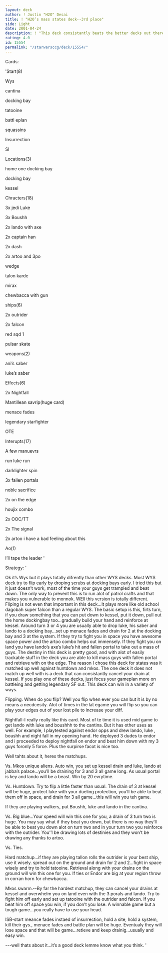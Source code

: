 ```yaml
---
layout: deck
author: ! Justin "H2O" Desai
title: ! "H2O’s mass states deck--3rd place"
side: Light
date: 2001-04-24
description: ! "This deck consistantly beats the better decks out there; Mkos, Isb and Huntdown.It’s only los came to hayes’ hunters abbysins at mass states."
rating: 4.0
id: 15554
permalink: "/starwarsccg/deck/15554/"
---
```

Cards: 

'Start(8)

Wys

cantina

docking bay

tatooine

battl eplan

squassins

Insurrection

SI


Locations(3)

home one docking bay

 docking bay

kessel


Chracters(18)

3x jedi Luke

3x Boushh

2x lando with axe

2x captain han

2x dash

2x artoo and 3po

wedge

talon karde

mirax

chewbacca with gun


ships(6)

2x outrider

2x falcon

red sqd 1

pulsar skate


weapons(2)

ani’s saber

luke’s saber


Effects(6)

2x Nightfall

Mantillean savrip(huge card)

menace fades

legendary starfighter

OTE


Interupts(17)

A few manuevrs

run luke run

darklighter spin

3x fallen portals

noble sacrifice

2x on the edge

houjix combo

2x OOC/TT

2x The signal

2x artoo i have a bad feeling about this


Ao(1)

I’ll tape the leader '

Strategy: '

Ok it’s Wys but it plays totally difrently than other WYS decks.  Most WYS deck try to flip early by droping scrubs at docking bays early.  I tried this but it just doesn’t work, most of the time your guys get trampled and beat down.  The only way to prevent this is to run alot of patrol crafts and that makes you vulnerable to monnok.  WEll this version is totally different.  Fliping is not even that important in this deck...It plays more like old school dagobah super falcon than a regular WYS.  The basic setup is this, firts turn, if you draw something that you can put down to kessel, put it down, pull out the home dockingbay too...gradually build your hand and reinforce at kessel.  Around turn 3 or 4 you are usually able to drop luke, his saber and lando to a docking bay...set up menace fades and drain for 2 at the docking bay and 3 at the system.  If they try to fight you in space you have awesome space power and the artoo combo helps out immensely.  If they fight you on land you have lando’s axe’s luke’s hit and fallen portal to take out a mass of guys.  The destiny in this deck is pretty good, and with alot of easily trackable stuff in the deck you are able to kill mass guys with fallen portal and retrieve with on the edge.  The reason I chose this deck for states was it matched up well against huntdown and mkos.  The one deck it does not match up well with is a deck that can consistantly cancel your drain at kessel.  If you play one of these decks, just focus your gameplan more on battleing and getting legendary SF out.  This deck can win in a variety of ways.


Flipping.  When do you flip?  Well you flip when ever you can but it is by no means a necdcesity.  Alot of times in the lat egame you will flip so you can play your edges out of your lost pile to increase your diff.  


Nightfall-I really really like this card.  Most of te time it is used mid game to get lando with luke and boushhh to the cantina.  But it has other uses as well.  For example, I playtested against endor opps and drew lando, luke , boushh and night fall in my opening hand.  He deployed 3 dudes to endor and i proceeded to deploy nightfall on endor and beat him down with my 3 guys foronly 5 force.  Plus the surpirse facot is nice too.


Well tahts about it, heres the matchups.


Vs. Mkos unique aliens.  Auto win, you set up kessel drain and luke, lando at jabba’s palace...you’ll be draining for 3 and 3 all game long.  As usual portal is key and lando will be a beast.  Win by 20 evrytime.


Vs. Huntdown.  Try to flip a little faster than usual.  The drain of 3 at kessel will be huge, protect luke with your dueling protection, you’ll be able to beat them off in space, and drain for 3 all game...this will win you teh game.

If they are playing walkers, put Boushh, luke and lando in the cantina.


Vs. Big blue...Your speed will win this one for you, a drain of 3 turn two is huge. You may say what if they beat you down, but there is no way they’ll be able to beat you down alot on turn two and in your turn two you reinforce with the outrider.  You’’l be drawing lots of destinies and they won’t be drawing any thanks to artoo.  


Vs. Ties.

Hard matchup...if they are playing tallon rolls the outrider is your best ship, use it wisely.  spread out on the ground and drain for 2 and 2...fight in space wisely and try to hold tatooine.  Retrieval along with your drains on the ground will win this one for you.  If ties or Endor are big at your region throw in corran horn for chewbacca.


Mkos swarm.--By far the hardest matchup, they can cancel your drains at kessel and overwhelm you on land even with the 3 porals and lando.  Try to fight him off early and set up tatooine with the outrider and falcon.  If you beat him off space you win, if you don’t you lose.  A winnable game but a tough game...you really have to use your head.


ISB-start meance fades instaed of insurrection, hold a site, hold a system, kill their gys.,  menace fades and battle plan will be huge.  Eventualy they will lose space and that will be game...retieve and keep drainig...usually and easy win.


---well thats about it...it’s a good deck lemme know what you think. '
